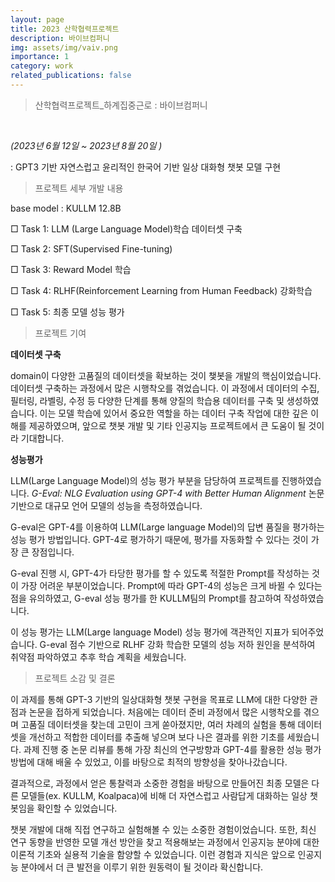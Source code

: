 ```yaml
---
layout: page
title: 2023 산학협력프로젝트
description: 바이브컴퍼니
img: assets/img/vaiv.png
importance: 1
category: work
related_publications: false
---
```


> 산학협력프로젝트_하계집중근로 : 바이브컴퍼니
<br>

*(2023년 6월 12일 ~  2023년 8월 20일 )*

:  GPT3 기반 자연스럽고 윤리적인 한국어 기반 일상 대화형 챗봇 모델 구현 

> 프로젝트 세부 개발 내용
>

base model : KULLM 12.8B

□ Task 1: LLM (Large Language Model)학습 데이터셋 구축 

□ Task 2: SFT(Supervised Fine-tuning)

□ Task 3: Reward Model 학습

□ Task 4: RLHF(Reinforcement Learning from Human Feedback)  강화학습

□ Task 5: 최종 모델 성능 평가

> 프로젝트 기여
> 

__데이터셋 구축__

domain이 다양한 고품질의 데이터셋을 확보하는 것이 챚봇을 개발의 핵심이었습니다. 데이터셋 구축하는 과정에서 많은 시행착오를 겪었습니다. 이 과정에서 데이터의 수집, 필터링, 라벨링, 수정 등 다양한 단계를 통해 양질의 학습용 데이터를 구축 및 생성하였습니다.  이는 모델 학습에 있어서 중요한 역할을 하는 데이터 구축 작업에 대한 깊은 이해를 제공하였으며, 앞으로 챗봇 개발 및 기타 인공지능 프로젝트에서 큰 도움이 될 것이라 기대합니다. 

    
__성능평가__

LLM(Large Language Model)의 성능 평가 부분을 담당하여 프로젝트를 진행하였습니다.  *G-Eval: NLG Evaluation using GPT-4 with Better Human Alignment* 논문 기반으로 대규모 언어 모델의 성능을 측정하였습니다. 

G-eval은 GPT-4를 이용하여 LLM(Large language Model)의 답변 품질을 평가하는 성능 평가 방법입니다. GPT-4로 평가하기 때문에, 평가를 자동화할 수 있다는 것이 가장 큰 장점입니다.

G-eval 진행 시, GPT-4가 타당한 평가를 할 수 있도록 적절한 Prompt를 작성하는 것이 가장 어려운 부분이었습니다. Prompt에 따라 GPT-4의 성능은 크게 바뀔 수 있다는 점을 유의하였고, G-eval 성능 평가를 한  KULLM팀의 Prompt를 참고하여 작성하였습니다. 

이 성능 평가는 LLM(Large language Model) 성능 평가에 객관적인 지표가 되어주었습니다. G-eval 점수 기반으로 RLHF 강화 학습한 모델의 성능 저하 원인을 분석하여 취약점 파악하였고 추후 학습 계획을 세웠습니다. 

> 프로젝트 소감 및 결론
> 

이 과제를 통해 GPT-3 기반의 일상대화형 챗봇 구현을 목표로 LLM에 대한 다양한 관점과 논문을 접하게 되었습니다. 처음에는 데이터 준비 과정에서 많은 시행착오를 겪으며 고품질 데이터셋을 찾는데 고민이 크게 쏟아졌지만, 여러 차례의 실험을 통해 데이터셋을 개선하고 적합한 데이터를 추출해 넣으며 보다 나은 결과를 위한 기초를 세웠습니다. 과제 진행 중 논문 리뷰를 통해 가장 최신의 연구방향과 GPT-4를 활용한 성능 평가 방법에 대해 배울 수 있었고, 이를 바탕으로 최적의 방향성을 찾아나갔습니다. 

결과적으로, 과정에서 얻은 통찰력과 소중한 경험을 바탕으로 만들어진 최종 모델은 다른 모델들(ex. KULLM, Koalpaca)에 비해 더 자연스럽고 사람답게 대화하는 일상 챗봇임을 확인할 수 있었습니다.

챗봇 개발에 대해 직접 연구하고 실험해볼 수 있는 소중한 경험이었습니다. 또한, 최신 연구 동향을 반영한 모델 개선 방안을 찾고 적용해보는 과정에서 인공지능 분야에 대한 이론적 기초와 실용적 기술을 함양할 수 있었습니다. 이런 경험과 지식은 앞으로 인공지능 분야에서 더 큰 발전을 이루기 위한 원동력이 될 것이라 확신합니다.